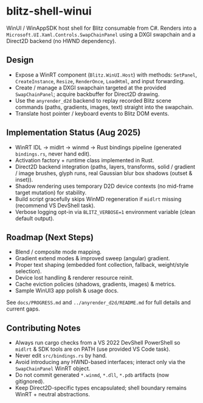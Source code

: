 # blitz-shell-winui

WinUI / WinAppSDK host shell for Blitz consumable from C#. Renders into a `Microsoft.UI.Xaml.Controls.SwapChainPanel` using a DXGI swapchain and a Direct2D backend (no HWND dependency).

## Design

- Expose a WinRT component (`Blitz.WinUI.Host`) with methods: `SetPanel`, `CreateInstance`, `Resize`, `RenderOnce`, `LoadHtml`, and input forwarding.
- Create / manage a DXGI swapchain targeted at the provided `SwapChainPanel`; acquire backbuffer for Direct2D drawing.
- Use the `anyrender_d2d` backend to replay recorded Blitz scene commands (paths, gradients, images, text) straight into the swapchain.
- Translate host pointer / keyboard events to Blitz DOM events.

## Implementation Status (Aug 2025)

- WinRT IDL -> midlrt -> winmd -> Rust bindings pipeline (generated `bindings.rs`, never hand edit).
- Activation factory + runtime class implemented in Rust.
- Direct2D backend integration (paths, layers, transforms, solid / gradient / image brushes, glyph runs, real Gaussian blur box shadows (outset & inset)).
- Shadow rendering uses temporary D2D device contexts (no mid-frame target mutation) for stability.
- Build script gracefully skips WinMD regeneration if `midlrt` missing (recommend VS DevShell task).
- Verbose logging opt-in via `BLITZ_VERBOSE=1` environment variable (clean default output).

## Roadmap (Next Steps)

- Blend / composite mode mapping.
- Gradient extend modes & improved sweep (angular) gradient.
- Proper text shaping (embedded font collection, fallback, weight/style selection).
- Device lost handling & renderer resource reinit.
- Cache eviction policies (shadows, gradients, images) & metrics.
- Sample WinUI3 app polish & usage docs.

See `docs/PROGRESS.md` and `../anyrender_d2d/README.md` for full details and current gaps.

## Contributing Notes

- Always run cargo checks from a VS 2022 DevShell PowerShell so `midlrt` & SDK tools are on PATH (use provided VS Code task).
- Never edit `src/bindings.rs` by hand.
- Avoid introducing any HWND-based interfaces; interact only via the `SwapChainPanel` WinRT object.
- Do not commit generated `*.winmd`, `*.dll`, `*.pdb` artifacts (now gitignored).
- Keep Direct2D-specific types encapsulated; shell boundary remains WinRT + neutral abstractions.
